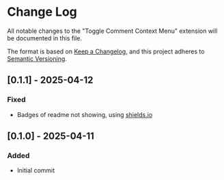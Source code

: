 # Change Log

All notable changes to the "Toggle Comment Context Menu" extension will be documented in this file.

The format is based on [Keep a Changelog](https://keepachangelog.com/en/1.0.0/),
and this project adheres to [Semantic Versioning](https://semver.org/spec/v2.0.0.html).

## [0.1.1] - 2025-04-12

### Fixed

- Badges of readme not showing, using [shields.io](https://shields.io)

## [0.1.0] - 2025-04-11

### Added

- Initial commit